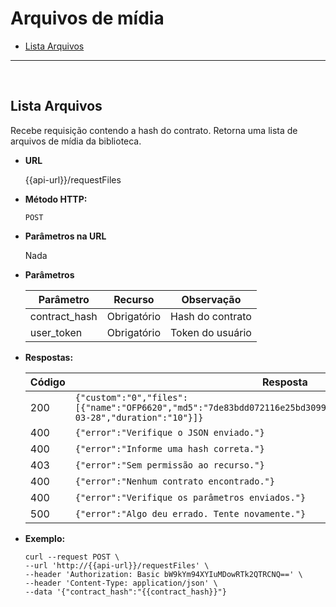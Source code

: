 # Arquivos de mídia

- [Lista Arquivos](Files.md#lista-arquivos)

----
<br/>

**Lista Arquivos**
----
Recebe requisição contendo a hash do contrato. Retorna uma lista de arquivos de mídia da biblioteca.

* **URL**

  {{api-url}}/requestFiles

* **Método HTTP:**

  `POST`
  
*  **Parâmetros na URL**

   Nada 

* **Parâmetros**

	| Parâmetro | Recurso | Observação |
	|--|--|--|
	| contract_hash | Obrigatório | Hash do contrato |
	| user_token | Obrigatório | Token do usuário |

* **Respostas:**
	
	|Código| Resposta |
	|--|--|
	| 200 | ```{"custom":"0","files":[{"name":"OFP6620","md5":"7de83bdd072116e25bd30998413d2708","creation_date":"2018-03-28","duration":"10"}]}``` |
	| 400 | `{"error":"Verifique o JSON enviado."}` |
	| 400 | `{"error":"Informe uma hash correta."}` |
	| 403 | `{"error":"Sem permissão ao recurso."}` |
	| 400 | `{"error":"Nenhum contrato encontrado."}` | 
	| 400 | `{"error":"Verifique os parâmetros enviados."}` |
	| 500 | `{"error":"Algo deu errado. Tente novamente."}` |

* **Exemplo:**
	
	````curl
	curl --request POST \
  --url 'http://{{api-url}}/requestFiles' \
  --header 'Authorization: Basic bW9kYm94XYIuMDowRTk2QTRCNQ==' \
  --header 'Content-Type: application/json' \
  --data '{"contract_hash":"{{contract_hash}}"}
  ```` 

<!--stackedit_data:
eyJoaXN0b3J5IjpbNTQwNjAzODgzXX0=
-->